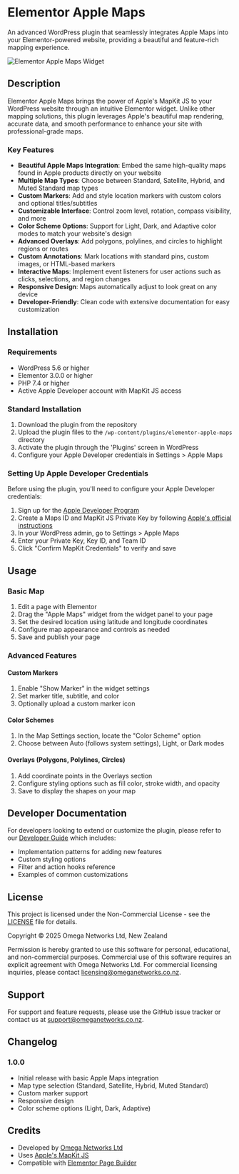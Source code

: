 # Elementor Apple Maps

An advanced WordPress plugin that seamlessly integrates Apple Maps into your Elementor-powered website, providing a beautiful and feature-rich mapping experience.

![Elementor Apple Maps Widget](assets/images/plugin-banner.png)

## Description

Elementor Apple Maps brings the power of Apple's MapKit JS to your WordPress website through an intuitive Elementor widget. Unlike other mapping solutions, this plugin leverages Apple's beautiful map rendering, accurate data, and smooth performance to enhance your site with professional-grade maps.

### Key Features

- **Beautiful Apple Maps Integration**: Embed the same high-quality maps found in Apple products directly on your website
- **Multiple Map Types**: Choose between Standard, Satellite, Hybrid, and Muted Standard map types
- **Custom Markers**: Add and style location markers with custom colors and optional titles/subtitles
- **Customizable Interface**: Control zoom level, rotation, compass visibility, and more
- **Color Scheme Options**: Support for Light, Dark, and Adaptive color modes to match your website's design
- **Advanced Overlays**: Add polygons, polylines, and circles to highlight regions or routes
- **Custom Annotations**: Mark locations with standard pins, custom images, or HTML-based markers
- **Interactive Maps**: Implement event listeners for user actions such as clicks, selections, and region changes
- **Responsive Design**: Maps automatically adjust to look great on any device
- **Developer-Friendly**: Clean code with extensive documentation for easy customization

## Installation

### Requirements

- WordPress 5.6 or higher
- Elementor 3.0.0 or higher
- PHP 7.4 or higher
- Active Apple Developer account with MapKit JS access

### Standard Installation

1. Download the plugin from the repository
2. Upload the plugin files to the `/wp-content/plugins/elementor-apple-maps` directory
3. Activate the plugin through the 'Plugins' screen in WordPress
4. Configure your Apple Developer credentials in Settings > Apple Maps

### Setting Up Apple Developer Credentials

Before using the plugin, you'll need to configure your Apple Developer credentials:

1. Sign up for the [Apple Developer Program](https://developer.apple.com/programs/enroll/)
2. Create a Maps ID and MapKit JS Private Key by following [Apple's official instructions](https://developer.apple.com/documentation/mapkitjs/creating_a_maps_identifier_and_a_private_key)
3. In your WordPress admin, go to Settings > Apple Maps
4. Enter your Private Key, Key ID, and Team ID
5. Click "Confirm MapKit Credentials" to verify and save

## Usage

### Basic Map

1. Edit a page with Elementor
2. Drag the "Apple Maps" widget from the widget panel to your page
3. Set the desired location using latitude and longitude coordinates
4. Configure map appearance and controls as needed
5. Save and publish your page

### Advanced Features

#### Custom Markers

1. Enable "Show Marker" in the widget settings
2. Set marker title, subtitle, and color
3. Optionally upload a custom marker icon

#### Color Schemes

1. In the Map Settings section, locate the "Color Scheme" option
2. Choose between Auto (follows system settings), Light, or Dark modes

#### Overlays (Polygons, Polylines, Circles)

1. Add coordinate points in the Overlays section
2. Configure styling options such as fill color, stroke width, and opacity
3. Save to display the shapes on your map

## Developer Documentation

For developers looking to extend or customize the plugin, please refer to our [Developer Guide](docs/developer-guide.md) which includes:

- Implementation patterns for adding new features
- Custom styling options
- Filter and action hooks reference
- Examples of common customizations

## License

This project is licensed under the Non-Commercial License - see the [LICENSE](LICENSE) file for details.

Copyright © 2025 Omega Networks Ltd, New Zealand

Permission is hereby granted to use this software for personal, educational, and non-commercial purposes. Commercial use of this software requires an explicit agreement with Omega Networks Ltd. For commercial licensing inquiries, please contact [licensing@omeganetworks.co.nz](mailto:licensing@omeganetworks.co.nz).

## Support

For support and feature requests, please use the GitHub issue tracker or contact us at [support@omeganetworks.co.nz](mailto:support@omeganetworks.co.nz).

## Changelog

### 1.0.0
- Initial release with basic Apple Maps integration
- Map type selection (Standard, Satellite, Hybrid, Muted Standard)
- Custom marker support
- Responsive design
- Color scheme options (Light, Dark, Adaptive)

## Credits

- Developed by [Omega Networks Ltd](https://omeganetworks.co.nz)
- Uses [Apple's MapKit JS](https://developer.apple.com/documentation/mapkitjs)
- Compatible with [Elementor Page Builder](https://elementor.com/)
